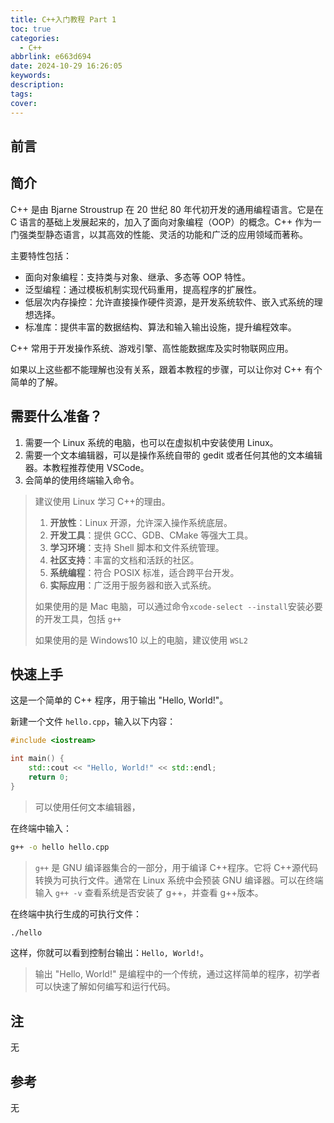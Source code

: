 ```yaml
---
title: C++入门教程 Part 1
toc: true
categories:
  - C++
abbrlink: e663d694
date: 2024-10-29 16:26:05
keywords:
description:
tags:
cover:
---
```


<!--
注释的方法：
在正文需要注释的地方插入下面的代码，根据需要修改编号：
  <sup>[1](#note1)</sup>
在"注"章节插入对应编号的注释内容:
  <div id="note1"></div>
  [1] 这是注的内容
-->

## 前言

## 简介

C++ 是由 Bjarne Stroustrup 在 20 世纪 80 年代初开发的通用编程语言。它是在 C 语言的基础上发展起来的，加入了面向对象编程（OOP）的概念。C++ 作为一门强类型静态语言，以其高效的性能、灵活的功能和广泛的应用领域而著称。

主要特性包括：

- 面向对象编程：支持类与对象、继承、多态等 OOP 特性。
- 泛型编程：通过模板机制实现代码重用，提高程序的扩展性。
- 低层次内存操控：允许直接操作硬件资源，是开发系统软件、嵌入式系统的理想选择。
- 标准库：提供丰富的数据结构、算法和输入输出设施，提升编程效率。

C++ 常用于开发操作系统、游戏引擎、高性能数据库及实时物联网应用。

如果以上这些都不能理解也没有关系，跟着本教程的步骤，可以让你对 C++ 有个简单的了解。

<!-- more -->

## 需要什么准备？

1. 需要一个 Linux 系统的电脑，也可以在虚拟机中安装使用 Linux。
2. 需要一个文本编辑器，可以是操作系统自带的 gedit 或者任何其他的文本编辑器。本教程推荐使用 VSCode。
3. 会简单的使用终端输入命令。

> 建议使用 Linux 学习 C++的理由。
>
> 1. **开放性**：Linux 开源，允许深入操作系统底层。
> 2. **开发工具**：提供 GCC、GDB、CMake 等强大工具。
> 3. **学习环境**：支持 Shell 脚本和文件系统管理。
> 4. **社区支持**：丰富的文档和活跃的社区。
> 5. **系统编程**：符合 POSIX 标准，适合跨平台开发。
> 6. **实际应用**：广泛用于服务器和嵌入式系统。
>
> 如果使用的是 Mac 电脑，可以通过命令`xcode-select --install`安装必要的开发工具，包括 `g++`
>
> 如果使用的是 Windows10 以上的电脑，建议使用 `WSL2`

## 快速上手

这是一个简单的 C++ 程序，用于输出 "Hello, World!"。

新建一个文件 `hello.cpp`，输入以下内容：

```cpp
#include <iostream>

int main() {
    std::cout << "Hello, World!" << std::endl;
    return 0;
}
```

> 可以使用任何文本编辑器，

在终端中输入：

```bash
g++ -o hello hello.cpp
```

> `g++` 是 GNU 编译器集合的一部分，用于编译 C++程序。它将 C++源代码转换为可执行文件。通常在 Linux 系统中会预装 GNU 编译器。可以在终端输入 `g++ -v` 查看系统是否安装了 g++，并查看 g++版本。

在终端中执行生成的可执行文件：

```bash
./hello
```

这样，你就可以看到控制台输出：`Hello, World!`。

> 输出 "Hello, World!" 是编程中的一个传统，通过这样简单的程序，初学者可以快速了解如何编写和运行代码。

## 注

无

## 参考

无
